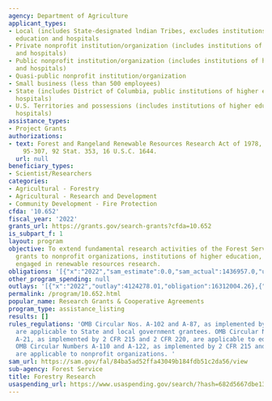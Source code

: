 ```yaml
---
agency: Department of Agriculture
applicant_types:
- Local (includes State-designated lndian Tribes, excludes institutions of higher
  education and hospitals
- Private nonprofit institution/organization (includes institutions of higher education
  and hospitals)
- Public nonprofit institution/organization (includes institutions of higher education
  and hospitals)
- Quasi-public nonprofit institution/organization
- Small business (less than 500 employees)
- State (includes District of Columbia, public institutions of higher education and
  hospitals)
- U.S. Territories and possessions (includes institutions of higher education and
  hospitals)
assistance_types:
- Project Grants
authorizations:
- text: Forest and Rangeland Renewable Resources Research Act of 1978, Public Law
    95-307, 92 Stat. 353, 16 U.S.C. 1644.
  url: null
beneficiary_types:
- Scientist/Researchers
categories:
- Agricultural - Forestry
- Agricultural - Research and Development
- Community Development - Fire Protection
cfda: '10.652'
fiscal_year: '2022'
grants_url: https://grants.gov/search-grants?cfda=10.652
is_subpart_f: 1
layout: program
objective: To extend fundamental research activities of the Forest Service by awarding
  grants to nonprofit organizations, institutions of higher education, and organizations
  engaged in renewable resources research.
obligations: '[{"x":"2022","sam_estimate":0.0,"sam_actual":1436957.0,"usa_spending_actual":11570147.08},{"x":"2023","sam_estimate":12810125.0,"sam_actual":0.0,"usa_spending_actual":17460116.5},{"x":"2024","sam_estimate":0.0,"sam_actual":0.0,"usa_spending_actual":11759683.06}]'
other_program_spending: null
outlays: '[{"x":"2022","outlay":4124278.01,"obligation":16312004.26},{"x":"2023","outlay":1730303.56,"obligation":12521366.0},{"x":"2024","outlay":25000.0,"obligation":9673566.37}]'
permalink: /program/10.652.html
popular_name: Research Grants & Cooperative Agreements
program_type: assistance_listing
results: []
rules_regulations: 'OMB Circular Nos. A-102 and A-87, as implemented by 2 CFR 225,
  are applicable to State and local government grantees. OMB Circular Nos. A-110 and
  A-21, as implemented by 2 CFR 215 and 2 CFR 220, are applicable to educational institutions.
  OMB Circular Numbers A-110 and A-122, as implemented by 2 CFR 215 and 2 CFR 230,
  are applicable to nonprofit organizations. '
sam_url: https://sam.gov/fal/84ba5ad52ffa43049b184fdb51c2da56/view
sub-agency: Forest Service
title: Forestry Research
usaspending_url: https://www.usaspending.gov/search/?hash=682d5667dbe13d059558b5bfb2a4817c
---
```

